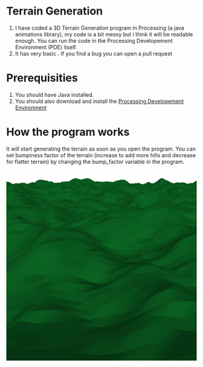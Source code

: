 # Terrain Generation
1. I have coded a 3D Terrain Generation program in Processing (a java animations library), my code is a bit messy but i think it will be readable enough. You can run the code in the Processing Developement Environment (PDE) itself.  
2. It has very basic . If you find a bug you can open a pull request

# Prerequisities
1. You should have Java installed.
2. You should also download and install the [Processing Developement Environment](https://processing.org/)

# How the program works
 It will start generating the terrain as soon as you open the program. You can set bumpiness factor of the terrain (increase to add more hills and decrease for flatter terrain) by changing the bump_factor variable in the program.
 
![Generation](https://github.com/Divy1211/Terrain-Generation/blob/master/pic.gif)

